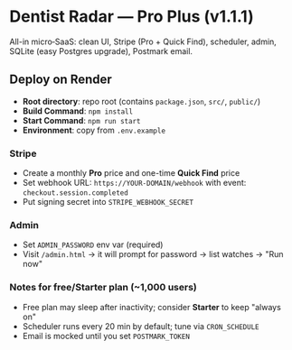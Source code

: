 # Dentist Radar — Pro Plus (v1.1.1)
All-in micro‑SaaS: clean UI, Stripe (Pro + Quick Find), scheduler, admin, SQLite (easy Postgres upgrade), Postmark email.

## Deploy on Render
- **Root directory**: repo root (contains `package.json`, `src/`, `public/`)
- **Build Command**: `npm install`
- **Start Command**: `npm run start`
- **Environment**: copy from `.env.example`

### Stripe
- Create a monthly **Pro** price and one-time **Quick Find** price
- Set webhook URL: `https://YOUR-DOMAIN/webhook` with event: `checkout.session.completed`
- Put signing secret into `STRIPE_WEBHOOK_SECRET`

### Admin
- Set `ADMIN_PASSWORD` env var (required)
- Visit `/admin.html` → it will prompt for password → list watches → "Run now"

### Notes for free/Starter plan (~1,000 users)
- Free plan may sleep after inactivity; consider **Starter** to keep "always on"
- Scheduler runs every 20 min by default; tune via `CRON_SCHEDULE`
- Email is mocked until you set `POSTMARK_TOKEN`
